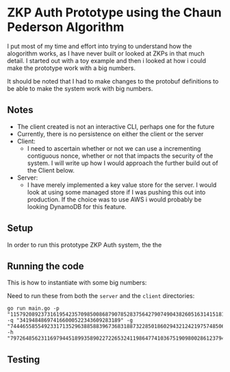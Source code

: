 # ZKP Auth Prototype using the Chaun Pederson Algorithm 

I put most of my time and effort into trying to understand how the alogorithm works, as I have never built or looked at ZKPs in that much detail. I started out with a toy example and then i looked at how i could make the prototype work with a big numbers.

It should be noted that I had to make changes to the protobuf definitions to be able to make the system work with big numbers.

## Notes
 - The client created is not an interactive CLI, perhaps one for the future
 - Currently, there is no persistence on either the client or the server
  - Client:
    - I need to ascertain whether or not we can use a incrementing contiguous nonce, whether or not that impacts the security of the system. I will write up how I would approach the further build out of the Client below. 
  - Server: 
    - I have merely implemented a key value store for the server. I would look at using some managed store if I was pushing this out into production. If the choice was to use AWS i would probably be looking DynamoDB for this feature. 
  

## Setup 

In order to run this prototype ZKP Auth system, the the 


## Running the code 
This is how to instantiate with some big numbers:

Need to run these from both the `server` and the `client` directories: 

```
go run main.go -p "115792089237316195423570985008687907852837564279074904382605163141518161494337" -q "341948486974166000522343609283189" -g "74446558554923317135296388588396736831887322850186029432124219757485062736903" -h "79726485623116979445189935890227226532411986477410367519098002861237945910855"

```

## Testing 
